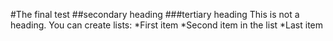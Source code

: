#The final test
##secondary heading
###tertiary heading
This is not a heading. You can create lists:
*First item 
*Second item in the list
*Last item
